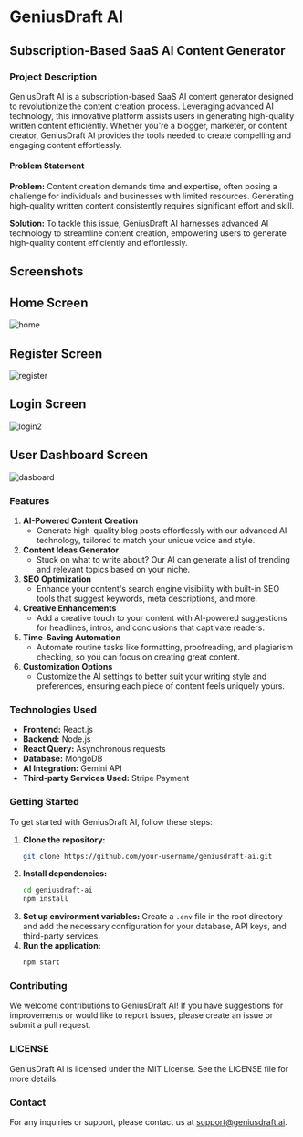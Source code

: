 # GeniusDraft AI

## Subscription-Based SaaS AI Content Generator

### Project Description
GeniusDraft AI is a subscription-based SaaS AI content generator designed to revolutionize the content creation process. Leveraging advanced AI technology, this innovative platform assists users in generating high-quality written content efficiently. Whether you're a blogger, marketer, or content creator, GeniusDraft AI provides the tools needed to create compelling and engaging content effortlessly.

#### Problem Statement
**Problem:** Content creation demands time and expertise, often posing a challenge for individuals and businesses with limited resources. Generating high-quality written content consistently requires significant effort and skill.

**Solution:** To tackle this issue, GeniusDraft AI harnesses advanced AI technology to streamline content creation, empowering users to generate high-quality content efficiently and effortlessly.

## Screenshots

## Home Screen
![home](https://github.com/Redemption19/GeniusDraft-AI-ContentGenerator/assets/56071671/71f052d3-8a84-45f4-8084-12124941a4cc)

## Register Screen
![register](https://github.com/Redemption19/GeniusDraft-AI-ContentGenerator/assets/56071671/0d7b3184-621c-4bff-8f4f-a5984d322931)

## Login Screen
![login2](https://github.com/Redemption19/GeniusDraft-AI-ContentGenerator/assets/56071671/5e60ab21-5e12-49d9-bbc2-385171270ab9)

## User Dashboard Screen
![dasboard](https://github.com/Redemption19/GeniusDraft-AI-ContentGenerator/assets/56071671/46027647-ce02-44e3-b9e4-e79054fdfa05)



### Features
1. **AI-Powered Content Creation**
   - Generate high-quality blog posts effortlessly with our advanced AI technology, tailored to match your unique voice and style.
2. **Content Ideas Generator**
   - Stuck on what to write about? Our AI can generate a list of trending and relevant topics based on your niche.
3. **SEO Optimization**
   - Enhance your content's search engine visibility with built-in SEO tools that suggest keywords, meta descriptions, and more.
4. **Creative Enhancements**
   - Add a creative touch to your content with AI-powered suggestions for headlines, intros, and conclusions that captivate readers.
5. **Time-Saving Automation**
   - Automate routine tasks like formatting, proofreading, and plagiarism checking, so you can focus on creating great content.
6. **Customization Options**
   - Customize the AI settings to better suit your writing style and preferences, ensuring each piece of content feels uniquely yours.

### Technologies Used
- **Frontend:** React.js
- **Backend:** Node.js
- **React Query:** Asynchronous requests
- **Database:** MongoDB
- **AI Integration:** Gemini API
- **Third-party Services Used:** Stripe Payment

### Getting Started
To get started with GeniusDraft AI, follow these steps:

1. **Clone the repository:**
   ```bash
   git clone https://github.com/your-username/geniusdraft-ai.git
2. **Install dependencies:**
   ```bash
   cd geniusdraft-ai
   npm install
3. **Set up environment variables:**
Create a `.env` file in the root directory and add the necessary configuration for your database, API keys, and third-party services.
3. **Run the application:**
   ```bash
   npm start

### Contributing
We welcome contributions to GeniusDraft AI! If you have suggestions for improvements or would like to report issues, please create an issue or submit a pull request.

### LICENSE
GeniusDraft AI is licensed under the MIT License. See the LICENSE file for more details.

### Contact
For any inquiries or support, please contact us at support@geniusdraft.ai.
